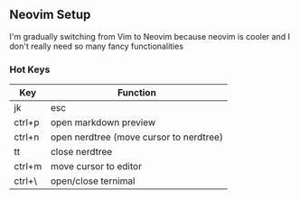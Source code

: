 ## Neovim Setup
I'm gradually switching from Vim to Neovim
because neovim is cooler and I don't really need so many fancy functionalities 

### Hot Keys

Key | Function 
--- | --------
jk  | esc
ctrl+p | open markdown preview
ctrl+n | open nerdtree (move cursor to nerdtree)
tt     | close nerdtree
ctrl+m | move cursor to editor
ctrl+\ | open/close ternimal








